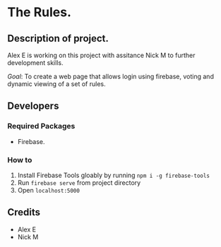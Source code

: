 # The Rules.

## Description of project.

Alex E is working on this project with assitance Nick M to further development skills.

*Goal*: To create a web page that allows login using firebase, voting and dynamic viewing of a set of rules. 


## Developers


### Required Packages

* Firebase.


### How to

1. Install Firebase Tools gloably by running `npm i -g firebase-tools`
2. Run `firebase serve` from project directory
3. Open `localhost:5000`


## Credits

- Alex E
- Nick M